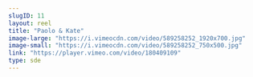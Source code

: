 ```yaml
---
slugID: 11 
layout: reel
title: "Paolo & Kate"
image-large: "https://i.vimeocdn.com/video/589258252_1920x700.jpg"
image-small: "https://i.vimeocdn.com/video/589258252_750x500.jpg"
link: "https://player.vimeo.com/video/180409109"
type: sde
---
```

